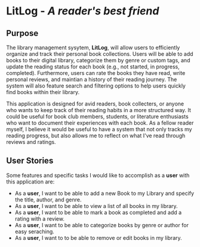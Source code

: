 # LitLog - *A reader's best friend*

## Purpose
The library management sysytem, **LitLog**, will allow users to efficiently organize and track their personal book collections. Users will be able to add books to their digital library, categorize them by genre or custom tags, and update the reading status for each book (e.g., not started, in progress, completed). Furthermore, users can rate the books they have read, write personal reviews, and maintian a history of their reading journey. The system will also feature search and filtering options to help users quickly find books within their library.

This application is designed for avid readers, book collecters, or anyone who wants to keep track of their reading habits in a more structured way. It could be useful for book club members, students, or literature enthusiasts who want to document their experiences with each book. As a fellow reader myself, I believe it would be useful to have a system that not only tracks my reading progress, but also allows me to reflect on what I've read through reviews and ratings.

## User Stories
Some features and specific tasks I would like to accomplish as a **user** with this application are:
- As a **user**, I want to be able to add a new Book to my Library and specify the title, author, and genre.
- As a **user**, I want to be able to view a list of all books in my library.
- As a **user**, I want to be able to mark a book as completed and add a rating with a review.
- As a **user**, I want to be able to categorize books by genre or author for easy seraching.
- As a **user**, I want to to be able to remove or edit books in my library.
 